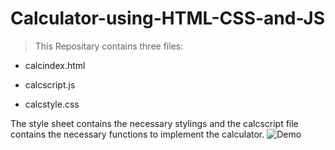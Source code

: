 # Calculator-using-HTML-CSS-and-JS


>This Repositary contains three files: 



* calcindex.html

* calcscript.js

* calcstyle.css



The style sheet contains the necessary stylings and the calcscript file contains the necessary functions to implement the calculator.
![Demo](pankajkumarkbn.github.io/images/img5.png)
